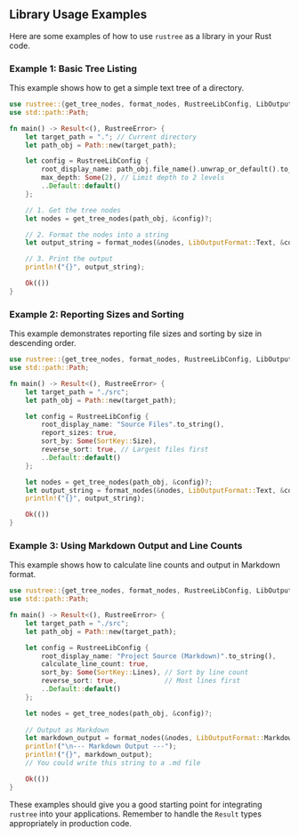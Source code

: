 ## Library Usage Examples

Here are some examples of how to use `rustree` as a library in your Rust code.

### Example 1: Basic Tree Listing

This example shows how to get a simple text tree of a directory.

```rust
use rustree::{get_tree_nodes, format_nodes, RustreeLibConfig, LibOutputFormat, RustreeError};
use std::path::Path;

fn main() -> Result<(), RustreeError> {
    let target_path = "."; // Current directory
    let path_obj = Path::new(target_path);

    let config = RustreeLibConfig {
        root_display_name: path_obj.file_name().unwrap_or_default().to_string_lossy().into_owned(),
        max_depth: Some(2), // Limit depth to 2 levels
        ..Default::default()
    };

    // 1. Get the tree nodes
    let nodes = get_tree_nodes(path_obj, &config)?;

    // 2. Format the nodes into a string
    let output_string = format_nodes(&nodes, LibOutputFormat::Text, &config)?;

    // 3. Print the output
    println!("{}", output_string);

    Ok(())
}
```

### Example 2: Reporting Sizes and Sorting

This example demonstrates reporting file sizes and sorting by size in descending order.

```rust
use rustree::{get_tree_nodes, format_nodes, RustreeLibConfig, LibOutputFormat, SortKey, RustreeError};
use std::path::Path;

fn main() -> Result<(), RustreeError> {
    let target_path = "./src";
    let path_obj = Path::new(target_path);

    let config = RustreeLibConfig {
        root_display_name: "Source Files".to_string(),
        report_sizes: true,
        sort_by: Some(SortKey::Size),
        reverse_sort: true, // Largest files first
        ..Default::default()
    };

    let nodes = get_tree_nodes(path_obj, &config)?;
    let output_string = format_nodes(&nodes, LibOutputFormat::Text, &config)?;
    println!("{}", output_string);

    Ok(())
}

```

### Example 3: Using Markdown Output and Line Counts

This example shows how to calculate line counts and output in Markdown format.

```rust
use rustree::{get_tree_nodes, format_nodes, RustreeLibConfig, LibOutputFormat, SortKey, RustreeError};
use std::path::Path;

fn main() -> Result<(), RustreeError> {
    let target_path = "./src";
    let path_obj = Path::new(target_path);

    let config = RustreeLibConfig {
        root_display_name: "Project Source (Markdown)".to_string(),
        calculate_line_count: true,
        sort_by: Some(SortKey::Lines), // Sort by line count
        reverse_sort: true,            // Most lines first
        ..Default::default()
    };

    let nodes = get_tree_nodes(path_obj, &config)?;
    
    // Output as Markdown
    let markdown_output = format_nodes(&nodes, LibOutputFormat::Markdown, &config)?;
    println!("\n--- Markdown Output ---");
    println!("{}", markdown_output);
    // You could write this string to a .md file

    Ok(())
}
```

These examples should give you a good starting point for integrating `rustree` into your applications. Remember to handle the `Result` types appropriately in production code.